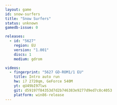 ```yaml
---
layout: game
id: snow-surfers
title: "Snow Surfers"
status: unknown
gamedb-issue: 0

releases:
  - id: "5627"
    region: EU
    version: "1.001"
    discs: 1
    medium: gdrom

videos:
  - fingerprint: "5627 GD-ROM1/1 EU"
    title: Intro auto run
    hw: i7 2720qm, GeForce 540M
    yt: qU49bI97lws
    git: d59197f84353d7d2b746383e9277d9ed7c8c4053
    platform: win86-release
---
```

